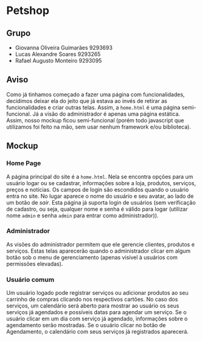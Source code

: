 # Petshop

## Grupo
* Giovanna Oliveira Guimarães	9293693
* Lucas Alexandre Soares		9293265
* Rafael Augusto Monteiro		9293095

## Aviso
Como já tinhamos começado a fazer uma página com funcionalidades, decidimos deixar ela do jeito que já estava ao invés de retirar as funcionalidades e criar outras telas. Assim, a `home.html` é uma página semi-funcional. Já a visão do administrador é apenas uma página estática. Assim, nosso mockup ficou semi-funcional (porém todo javascript que utilizamos foi feito na mão, sem usar nenhum framework e/ou biblioteca).

## Mockup
### Home Page
A página principal do site é a `home.html`. Nela se encontra opções para um usuário logar ou se cadastrar, informações sobre a loja, produtos, serviços, preços e notícias. Os campos de login são escondidos quando o usuário entra no site. No lugar aparece o nome do usuário e seu avatar, ao lado de um botão de *sair*. Esta página já suporta login de usuários (sem verificação de cadastro, ou seja, qualquer nome e senha é válido para logar (utilizar nome `admin` e senha `admin` para entrar como administrador)).

### Administrador
As visões do administrador permitem que ele gerencie clientes, produtos e serviços.	Estas telas aparecerão quando o administrador clicar em algum botão sob o menu de gerenciamento (apenas visível à usuários com permissões elevadas).

### Usuário comum
Um usuário logado pode registrar serviços ou adicionar produtos ao seu carrinho de compras clicando nos respectivos cartões. No caso dos serviços, um calendário será aberto para mostrar ao usuário os seus serviços já agendados e possíveis datas para agendar um serviço. Se o usuário clicar em um dia com serviço já agendado, informações sobre o agendamento serão mostradas. Se o usuário clicar no botão de Agendamento, o calendário com seus serviços já registrados aparecerá.
